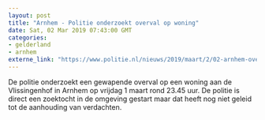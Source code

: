 ```yaml
---
layout: post
title: "Arnhem - Politie onderzoekt overval op woning"
date: Sat, 02 Mar 2019 07:43:00 GMT
categories: 
- gelderland 
- arnhem 
externe_link: "https://www.politie.nl/nieuws/2019/maart/2/02-arnhem-overval-woning.html"
---
```


De politie onderzoekt een gewapende overval op een woning aan de Vlissingenhof in Arnhem op vrijdag 1 maart rond 23.45 uur. De politie is direct een zoektocht in de omgeving gestart maar dat heeft nog niet geleid tot de aanhouding van verdachten.
